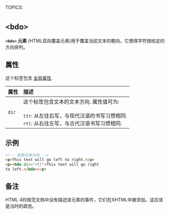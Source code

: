TOPICS: <bdo>

# `<bdo>`

**`<bdo>` 元素** (HTML双向覆盖元素)用于覆盖当前文本的朝向，它使得字符按给定的方向排列。

## 属性

这个标签包含 [全局属性](/zh-hans/webfrontend/HTML_Global_Attributes).

| 属性 | 描述 |
| :-- | :-- |
| `dir` | 这个标签包含文本的文本方向. 属性值可为:<br><br>`ltr`: 从左往右写，与现代汉语的书写习惯相同.<br>`rtl`: 从右往左写，与古代汉语书写习惯相同. |

## 示例

```html
<!-- 改变文本方向 -->
<p>This text will go left to right.</p>
<p><bdo dir="rtl">This text will go right
to left.</bdo></p>
```

## 备注

HTML 4的规范文档中没有描述该元素的事件，它们在XHTML中被添加。这应该是当时的疏忽。
